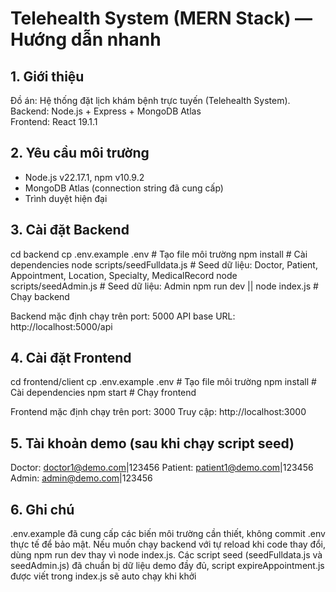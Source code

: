 # Telehealth System (MERN Stack) — Hướng dẫn nhanh

## 1. Giới thiệu
Đồ án: Hệ thống đặt lịch khám bệnh trực tuyến (Telehealth System).  
Backend: Node.js + Express + MongoDB Atlas  
Frontend: React 19.1.1

## 2. Yêu cầu môi trường
- Node.js v22.17.1, npm v10.9.2
- MongoDB Atlas (connection string đã cung cấp)
- Trình duyệt hiện đại

## 3. Cài đặt Backend
cd backend
cp .env.example .env            # Tạo file môi trường
npm install                     # Cài dependencies
node scripts/seedFulldata.js    # Seed dữ liệu: Doctor, Patient, Appointment, Location, Specialty, MedicalRecord
node scripts/seedAdmin.js       # Seed dữ liệu: Admin
npm run dev || node index.js    # Chạy backend

Backend mặc định chạy trên port: 5000
API base URL: http://localhost:5000/api

## 4. Cài đặt Frontend
cd frontend/client
cp .env.example .env            # Tạo file môi trường
npm install                     # Cài dependencies
npm start                       # Chạy frontend

Frontend mặc định chạy trên port: 3000
Truy cập: http://localhost:3000

## 5. Tài khoản demo (sau khi chạy script seed)
Doctor: doctor1@demo.com|123456
Patient: patient1@demo.com|123456
Admin: admin@demo.com|123456

## 6. Ghi chú
.env.example đã cung cấp các biến môi trường cần thiết, không commit .env thực tế để bảo mật.
Nếu muốn chạy backend với tự reload khi code thay đổi, dùng npm run dev thay vì node index.js.
Các script seed (seedFulldata.js và seedAdmin.js) đã chuẩn bị dữ liệu demo đầy đủ, script expireAppointment.js được viết trong index.js sẽ auto chạy khi khởi 